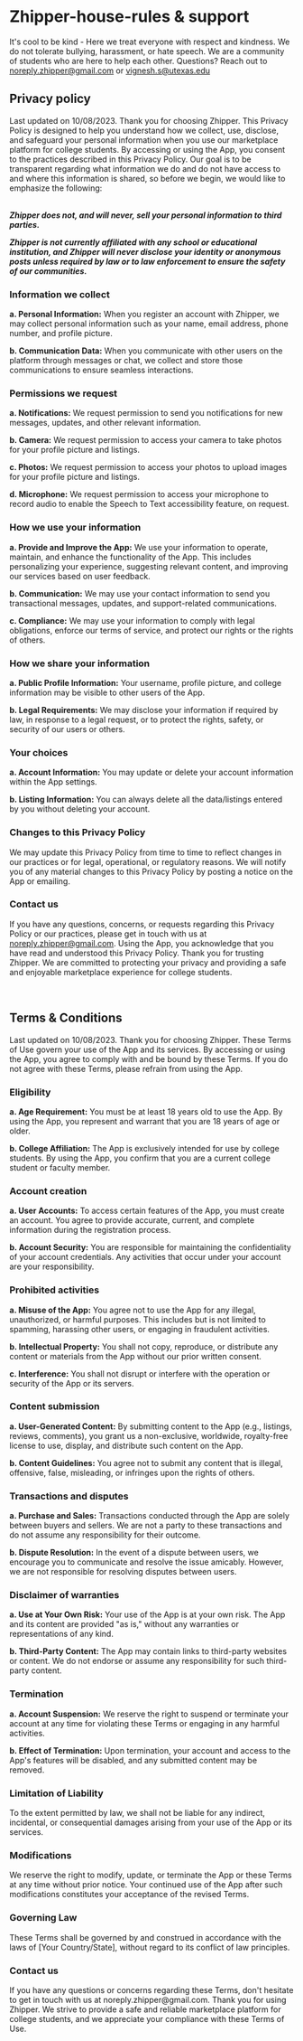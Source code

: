 # Zhipper-house-rules & support

It's cool to be kind - Here we treat everyone with respect and kindness. We do not tolerate bullying, harassment, or hate speech. We are a community of students who are here to help each other. Questions? Reach out to noreply.zhipper@gmail.com or vignesh.s@utexas.edu
<br>
<h2>Privacy policy</h2>
Last updated on 10/08/2023. Thank you for choosing Zhipper. This Privacy Policy is designed to help you understand how we collect, use, disclose, and safeguard your personal information when you use our marketplace platform for college students. By accessing or using the App, you consent to the practices described in this Privacy Policy. Our goal is to be transparent regarding what information we do and do not have access to and where this information is shared, so before we begin, we would like to emphasize the following: <br><br>

***Zhipper does not, and will never, sell your personal information to third parties.***

***Zhipper is not currently affiliated with any school or educational institution, and Zhipper will never disclose your identity or anonymous posts unless required by law or to law enforcement to ensure the safety of our communities.***

<h3>Information we collect</h3>
<p><b>a. Personal Information:</b> When you register an account with Zhipper, we may collect personal information such as your name, email address, phone number, and profile picture.</p>
<p><b>b. Communication Data:</b> When you communicate with other users on the platform through messages or chat, we collect and store those communications to ensure seamless interactions.</p>

<h3>Permissions we request</h3>
<p><b>a. Notifications:</b> We request permission to send you notifications for new messages, updates, and other relevant information.</p>
<p><b>b. Camera:</b> We request permission to access your camera to take photos for your profile picture and listings.</p>
<p><b>c. Photos:</b> We request permission to access your photos to upload images for your profile picture and listings.</p>
<p><b>d. Microphone:</b> We request permission to access your microphone to record audio to enable the Speech to Text accessibility feature, on request.</p>

<h3>How we use your information</h3>
<p><b>a. Provide and Improve the App:</b> We use your information to operate, maintain, and enhance the functionality of the App. This includes personalizing your experience, suggesting relevant content, and improving our services based on user feedback.</p>
<p><b>b. Communication:</b> We may use your contact information to send you transactional messages, updates, and support-related communications.</p>
<p><b>c. Compliance:</b> We may use your information to comply with legal obligations, enforce our terms of service, and protect our rights or the rights of others.</p>

<h3>How we share your information</h3>
<p><b>a. Public Profile Information:</b> Your username, profile picture, and college information may be visible to other users of the App.</p>
<p><b>b. Legal Requirements:</b> We may disclose your information if required by law, in response to a legal request, or to protect the rights, safety, or security of our users or others.</p>

<h3>Your choices</h3>
<p><b>a. Account Information:</b> You may update or delete your account information within the App settings.</p>
<p><b>b. Listing Information:</b> You can always delete all the data/listings entered by you without deleting your account.</p>

<h3>Changes to this Privacy Policy</h3>
<p>We may update this Privacy Policy from time to time to reflect changes in our practices or for legal, operational, or regulatory reasons. We will notify you of any material changes to this Privacy Policy by posting a notice on the App or emailing.</p>

<h3>Contact us</h3>
<p>If you have any questions, concerns, or requests regarding this Privacy Policy or our practices, please get in touch with us at <a href="noreply.zhipper@gmail.com">noreply.zhipper@gmail.com</a>. Using the App, you acknowledge that you have read and understood this Privacy Policy. Thank you for trusting Zhipper. We are committed to protecting your privacy and providing a safe and enjoyable marketplace experience for college students.</p>
<br>
<h2>Terms & Conditions</h2>

Last updated on 10/08/2023. Thank you for choosing Zhipper. These Terms of Use govern your use of the App and its services. By accessing or using the App, you agree to comply with and be bound by these Terms. If you do not agree with these Terms, please refrain from using the App.

<h3>Eligibility</h3>
<p><b>a. Age Requirement:</b> You must be at least 18 years old to use the App. By using the App, you represent and warrant that you are 18 years of age or older.</p>
<p><b>b. College Affiliation:</b> The App is exclusively intended for use by college students. By using the App, you confirm that you are a current college student or faculty member.</p>

<h3>Account creation</h3>
<p><b>a. User Accounts:</b> To access certain features of the App, you must create an account. You agree to provide accurate, current, and complete information during the registration process.</p>
<p><b>b. Account Security:</b> You are responsible for maintaining the confidentiality of your account credentials. Any activities that occur under your account are your responsibility.</p>

<h3>Prohibited activities</h3>
<p><b>a. Misuse of the App:</b> You agree not to use the App for any illegal, unauthorized, or harmful purposes. This includes but is not limited to spamming, harassing other users, or engaging in fraudulent activities.</p>
<p><b>b. Intellectual Property:</b> You shall not copy, reproduce, or distribute any content or materials from the App without our prior written consent.</p>
<p><b>c. Interference:</b> You shall not disrupt or interfere with the operation or security of the App or its servers.</p>

<h3>Content submission</h3>
<p><b>a. User-Generated Content:</b> By submitting content to the App (e.g., listings, reviews, comments), you grant us a non-exclusive, worldwide, royalty-free license to use, display, and distribute such content on the App.</p>
<p><b>b. Content Guidelines:</b> You agree not to submit any content that is illegal, offensive, false, misleading, or infringes upon the rights of others.</p>

<h3>Transactions and disputes</h3>
<p><b>a. Purchase and Sales:</b> Transactions conducted through the App are solely between buyers and sellers. We are not a party to these transactions and do not assume any responsibility for their outcome.</p>
<p><b>b. Dispute Resolution:</b> In the event of a dispute between users, we encourage you to communicate and resolve the issue amicably. However, we are not responsible for resolving disputes between users.</p>

<h3>Disclaimer of warranties</h3>
<p><b>a. Use at Your Own Risk:</b> Your use of the App is at your own risk. The App and its content are provided "as is," without any warranties or representations of any kind.</p>
<p><b>b. Third-Party Content:</b> The App may contain links to third-party websites or content. We do not endorse or assume any responsibility for such third-party content.</p>

<h3>Termination</h3>
<p><b>a. Account Suspension:</b> We reserve the right to suspend or terminate your account at any time for violating these Terms or engaging in any harmful activities.</p>
<p><b>b. Effect of Termination:</b> Upon termination, your account and access to the App's features will be disabled, and any submitted content may be removed.</p>

<h3>Limitation of Liability</h3>
<p>To the extent permitted by law, we shall not be liable for any indirect, incidental, or consequential damages arising from your use of the App or its services.</p>

<h3>Modifications</h3>
<p>We reserve the right to modify, update, or terminate the App or these Terms at any time without prior notice. Your continued use of the App after such modifications constitutes your acceptance of the revised Terms.</p>

<h3>Governing Law</h3>
<p>These Terms shall be governed by and construed in accordance with the laws of [Your Country/State], without regard to its conflict of law principles.</p>

<h3>Contact us</h3>
<p>If you have any questions or concerns regarding these Terms, don't hesitate to get in touch with us at noreply.zhipper@gmail.com. Thank you for using Zhipper. We strive to provide a safe and reliable marketplace platform for college students, and we appreciate your compliance with these Terms of Use.</p>

